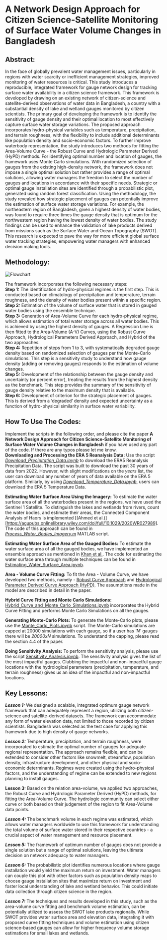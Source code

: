 # A Network Design Approach for Citizen Science-Satellite Monitoring of Surface Water Volume Changes in Bangladesh

## Abstract: 
In the face of globally prevalent water management issues, particularly in regions with water scarcity or inefficient management strategies, improved monitoring of water resources is critical. This study introduces a reproducible, integrated framework for gauge network design for tracking surface water availability in a citizen science framework. This framework is developed by drawing on an existing network of citizen-science and satellite-derived observations of water data in Bangladesh, a country with a substantial density of lake and wetland gauges monitored by citizen scientists. The primary goal of developing the framework is to identify the sensitivity of gauge density and their optimal location to most effectively capture surface water storage variations. The proposed approach incorporates hydro-physical variables such as temperature, precipitation, and terrain roughness, with the flexibility to include additional determinants like population density and socio-economic factors. To further improve waterbody representation, the study introduces two methods for fitting the Area-Volume Curve - the Robust Curve and Hydrologic Parameter Derived (HyPD) methods. For identifying optimal number and location of gauges, the framework uses Monte Carlo simulations. With randomized selection of gauges from the existing high-density network, the framework does not impose a single optimal solution but rather provides a range of optimal solutions, allowing water managers the freedom to select the number of gauges and locations in accordance with their specific needs. Strategic or optimal gauge installation sites are identified through a probabilistic plot, generated using random forest classification. Using the methodology, the study revealed how strategic placement of gauges can potentially improve the estimation of surface water storage variations. For example, the northeastern region of Bangladesh, given a highest density of water bodies, was found to require three times the gauge density that is optimum for the northwestern region having the lowest density of water bodies. The study findings can be used to enhance the validation of lake products derived from missions such as the Surface Water and Ocean Topography (SWOT). This research is expected to pave the way for more efficient global surface water tracking strategies, empowering water managers with enhanced decision making tools.

## Methodology:
![Flowchart](https://github.com/shahzaib1007/Network-Sampling-of-Gauges/assets/87221496/3d590cf8-c050-439b-987a-2c6687a1fb30)

<!--![Flow Chart](https://github.com/shahzaib1007/Network-Sampling-of-Gauges/assets/87221496/3639d305-f918-4bd8-a65d-491df176f2ed)-->

The framework incorporates the following necessary steps:  
**Step 1:** The identification of hydro-physical regimes is the first step. This is conducted based on climatology of precipitation and temperature, terrain roughness, and the density of water bodies present within a specific region.  
**Step 2:** Estimation of the volume of surface water that is stored in gauged water bodies using the ensemble technique.  
**Step 3:** Generation of Area-Volume Curve for each hydro-physical regime, which allows estimation of total water storage across all water bodies. This is achieved by using the highest density of gauges. A Regression Line is then fitted to the Area-Volume (A-V) Curves, using the Robust Curve Approach, Hydrological Parameters Derived Approach, and Hybrid of the two approaches.  
**Step 4:** Repetition of steps from 1 to 3, with systematically degraded gauge density based on randomized selection of gauges per the Monte-Carlo simulations. This step is a sensitivity study to understand how gauge density (adding or removing gauges) responds to the estimation of volume changes.  
**Step 5:** Development of the relationship between the gauge density and uncertainty (or percent error), treating the results from the highest density as the benchmark. This step provides the summary of the sensitivity of gauge density relative to the maximum density that is available.  
**Step 6:** Development of criterion for the strategic placement of gauges. This is derived from a ‘degraded’ density and expected uncertainty as a function of hydro-physical similarity in surface water variability. 

## How To Use The Codes:  
Implement the scripts in the following order, and please cite the paper **A Network Design Approach for Citizen Science-Satellite Monitoring of Surface Water Volume Changes in Bangladesh** if you have used any part of the code. If there are any typos please let me know.  
**Downloading and Processing the ERA 5 Reanalysis Data:** Use the script [_Download_Precipitation_Data.ipynb_](https://github.com/shahzaib1007/Network-Sampling-of-Gauges/blob/main/Download_Precipitation_Data.ipynb) to download the ERA5 Reanalysis Precipitation Data. The script was built to download the past 30 years of data from 2022. However, with slight modifications on the _years_ list, the user can download any number of years of data available on the ERA 5 platform. Similarly, by using [_Download_Temperature_Data.ipynb_](https://github.com/shahzaib1007/Network-Sampling-of-Gauges/blob/main/Download_Temperature_Data.ipynb), users can download the ERA 5 Temperature Data.  

**Estimating Water Surface Area Using the Imagery:** To estimate the water surface area of all the waterbodies present in the regions, we have used the Sentinel 1 Satellite. To distinguish the lakes and wetlands from rivers, count the water bodies, and estimate their areas, the Connected Component Analysis of Haors is implemented [(Ahmed et al.)][https://agupubs.onlinelibrary.wiley.com/doi/full/10.1029/2020WR027989]. The code of this approach can be found in [_Process_Water_Bodies_Imagery.m_](https://github.com/shahzaib1007/Network-Sampling-of-Gauges/blob/main/Process_Water_Bodies_Imagery.m) MATLAB script.    

**Estimating Water Surface Area of the Gauged Bodies:** To estimate the water surface area of all the gauged bodies, we have implemented an ensemble approach as mentioned in [Khan et al.](https://doi.org/10.1109/JSTARS.2023.3250354). The code for estimating the water surface area through multiple techniques can be found in [Estimating_Water_Surface_Area.ipynb](https://github.com/shahzaib1007/Network-Sampling-of-Gauges/blob/main/Estimating_Water_Surface_Area.ipynb).  

**Area - Volume Curve Fitting:** To fit the Area - Volume Curve, we have developed two methods, namely - [Robust Curve Approach](https://github.com/shahzaib1007/Network-Sampling-of-Gauges/blob/main/Robust_AV_Curve.ipynb) and [Hydrological Parameter Derived Curve Approach (HyPD)](https://github.com/shahzaib1007/Network-Sampling-of-Gauges/blob/main/HyPD_Curve_Fitting.ipynb). The assumptions made in the model are described in detail in the paper.  

**Hybrid Curve Fitting and Monte Carlo Simulations:** [Hybrid_Curve_and_Monte_Carlo_Simulations.ipynb](https://github.com/shahzaib1007/Network-Sampling-of-Gauges/blob/main/Hybrid_Curve_and_Monte_Carlo_Simulations.ipynb) incorporates the Hybrid Curve Fitting and performs Monte Carlo Simulations on all the gauges.  

**Generating Monte-Carlo Plots:** To generate the Monte-Carlo plots, please use the [Monte_Carlo_Plots.ipynb](https://github.com/shahzaib1007/Network-Sampling-of-Gauges/blob/main/Monte_Carlo_Plots.ipynb) script. The Monte-Carlo simulations are capped at 20000 simulations with each gauge, so if a user has _'N'_ gauges there will be _20000xN_ simulations. To understand the capping, please read the section 4.4 of the paper.  

**Doing Sensitivity Analysis:** To perform the sensitivity analysis, please use the script [Sensitivity_Analysis.ipynb](https://github.com/shahzaib1007/Network-Sampling-of-Gauges/blob/main/Sensitivity_Analysis.ipynb). The sensitivity analysis gives the list of the most impactful gauges. Clubbing the impactful and non-impactful gauge locations with the hydrological parameters (precipitation, temperature, and terrain roughness) gives us an idea of the impactful and non-impactful locations.  










## Key Lessons:  
_**Lesson 1:**_	We designed a scalable, integrated optimum gauge network framework that can adequately represent a region, utilizing both citizen-science and satellite-derived datasets. The framework can accommodate any form of water elevation data, not limited to those recorded by citizen scientists. Bangladesh was selected as the test case for applying this framework due to high density of gauge networks.  

_**Lesson 2:**_	Temperature, precipitation, and terrain roughness, were incorporated to estimate the optimal number of gauges for adequate regional representation. The approach remains flexible, and can be extended to consider other factors like snowmelt, streamflow, population density, infrastructure development, and other physical and socio-economic determinants. Regimes were created using the hydro-physical factors, and the understanding of regime can be extended to new regions planning to install gauges.  

**Lesson 3:**	Based on the relation area-volume, we applied two approaches, the Robust Curve and Hydrologic Parameter Derived (HyPD) methods, for fitting the Area-Volume Curve. The hydrologic community can select either curve or both based on their judgement of the region to fit Area-Volume data points.  

_**Lesson 4:**_	The benchmark volume in each regime was estimated, which allows water managers worldwide to use this framework for understanding the total volume of surface water stored in their respective countries - a crucial aspect of water management and resource placement.  

_**Lesson 5:**_	The framework of optimum number of gauges does not provide a single solution but a range of optimal solutions, leaving the ultimate decision on network adequacy to water managers.  

_**Lesson 6:**_	The probabilistic plot identifies numerous locations where gauge installation would yield the maximum return on investment. Water managers can couple this plot with other factors such as population density maps to choose gauge installation sites that maximize return on investment and foster local understanding of lake and wetland behavior. This could initiate data collection through citizen science in the region.  

_**Lesson 7:**_	The techniques and results developed in this study, such as the area-volume curve fitting and benchmark volume estimation, can be potentially utilized to assess the SWOT lake products regionally. While SWOT provides water surface area and elevation data, integrating it with proposed curve fitting techniques and volume estimation using citizen science-based gauges can allow for higher frequency volume storage estimations for small lakes and wetlands.  

